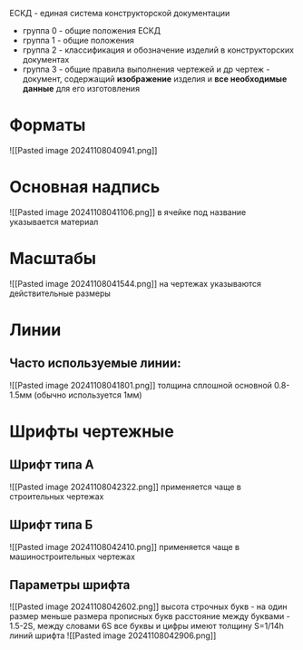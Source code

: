 ЕСКД - единая система конструкторской документации
- группа 0 - общие положения ЕСКД
- группа 1 - общие положения
- группа 2 - классификация и обозначение изделий в конструкторских документах
- группа 3 - общие правила выполнения чертежей и др
чертеж - документ, содержащий **изображение** изделия и **все необходимые данные** для его изготовления
# Форматы 
![[Pasted image 20241108040941.png]]
# Основная надпись
![[Pasted image 20241108041106.png]]
в ячейке под название указывается материал

# Масштабы
![[Pasted image 20241108041544.png]]
на чертежах указываются действительные размеры

# Линии 
## Часто используемые линии:
![[Pasted image 20241108041801.png]]
толщина сплошной основной 0.8-1.5мм (обычно используется 1мм)

# Шрифты чертежные

## Шрифт типа А
![[Pasted image 20241108042322.png]]
применяется чаще в строительных чертежах
## Шрифт типа Б
![[Pasted image 20241108042410.png]]
применяется чаще в машиностроительных чертежах

## Параметры шрифта
![[Pasted image 20241108042602.png]]
высота строчных букв - на один размер меньше размера прописных букв
расстояние между буквами - 1.5-2S, между словами 6S
все буквы и цифры имеют толщину S=1/14h линий шрифта
![[Pasted image 20241108042906.png]]